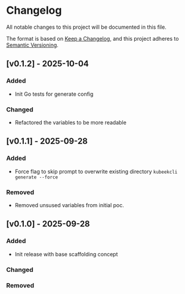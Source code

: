 # Changelog

All notable changes to this project will be documented in this file.

The format is based on [Keep a Changelog](https://keepachangelog.com/en/1.1.0/),
and this project adheres to [Semantic Versioning](https://semver.org/spec/v2.0.0.html).

## [v0.1.2] - 2025-10-04

### Added

- Init Go tests for generate config
  
### Changed

- Refactored the variables to be more readable

## [v0.1.1] - 2025-09-28

### Added

- Force flag to skip prompt to overwrite existing directory `kubeekcli generate --force`

### Removed

- Removed unsused variables from initial poc.

## [v0.1.0] - 2025-09-28

### Added

- Init release with base scaffolding concept

### Changed

### Removed
